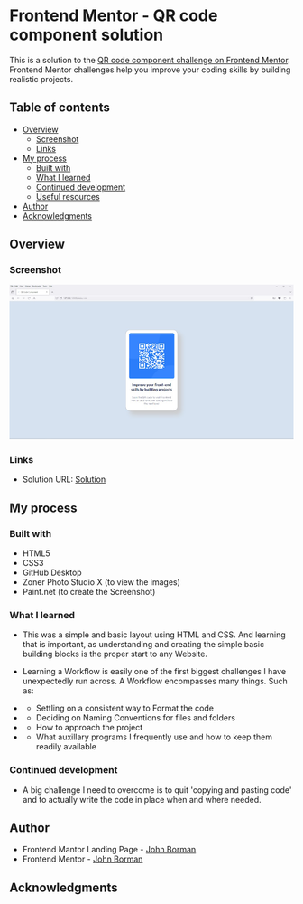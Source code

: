 # Frontend Mentor - QR code component solution

This is a solution to the [QR code component challenge on Frontend Mentor](https://www.frontendmentor.io/challenges/qr-code-component-iux_sIO_H). Frontend Mentor challenges help you improve your coding skills by building realistic projects. 

## Table of contents

- [Overview](#overview)
  - [Screenshot](#screenshot)
  - [Links](#links)
- [My process](#my-process)
  - [Built with](#built-with)
  - [What I learned](#what-i-learned)
  - [Continued development](#continued-development)
  - [Useful resources](#useful-resources)
- [Author](#author)
- [Acknowledgments](#acknowledgments)


## Overview

### Screenshot

![Screenshot](images/screenshot.jpg)

### Links

- Solution URL: [Solution](https://madartistphoto.github.io/qr-code-card)

## My process

### Built with

- HTML5
- CSS3
- GitHub Desktop
- Zoner Photo Studio X (to view the images)
- Paint.net (to create the Screenshot)

### What I learned

- This was a simple and basic layout using HTML and CSS. And learning that is important, as understanding and creating the simple basic building blocks is the proper start to any Website.

- Learning a Workflow is easily one of the first biggest challenges I have unexpectedly run across. A Workflow encompasses many things. Such as:
 - - Settling on a consistent way to Format the code
 - - Deciding on Naming Conventions for files and folders
 - - How to approach the project
 - - What auxillary programs I frequently use and how to keep them readily available
 
### Continued development

- A big challenge I need to overcome is to quit 'copying and pasting code' and to actually write the code in place when and where needed.

## Author

- Frontend Mantor Landing Page - [John Borman](https://madartistphoto.github.io/FM-Landing-Page/)
- Frontend Mentor - [John Borman](https://www.frontendmentor.io/profile/MadArtistPhoto)


## Acknowledgments


